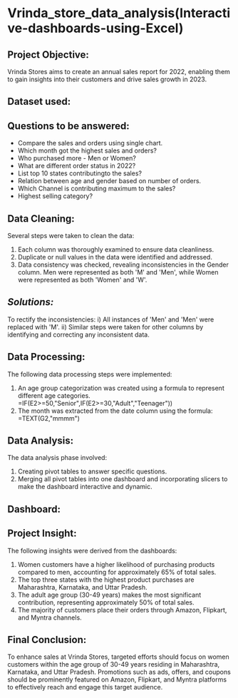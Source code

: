 # Vrinda_store_data_analysis(Interactive-dashboards-using-Excel)
## **Project Objective:**
Vrinda Stores aims to create an annual sales report for 2022, enabling them to gain insights into their customers and drive sales growth in 2023.
## **Dataset used:**


## **Questions to be answered:**
- Compare the sales and orders using single chart.
- Which month got the highest sales and orders?
- Who purchased more - Men or Women?
- What are different order status in 2022?
- List top 10 states contributingto the sales?
- Relation between age and gender based on number of orders.
- Which Channel is contributing maximum to the sales?
- Highest selling category?

## **Data Cleaning:**
Several steps were taken to clean the data:
1) Each column was thoroughly examined to ensure data cleanliness.
2) Duplicate or null values in the data were identified and addressed.
3) Data consistency was checked, revealing inconsistencies in the Gender column. Men were represented as both 'M' and 'Men', while Women were represented as both 'Women' and 'W'.

## *Solutions:*
To rectify the inconsistencies:
i) All instances of 'Men' and 'Men' were replaced with 'M'.
ii) Similar steps were taken for other columns by identifying and correcting any inconsistent data.

## **Data Processing:**
The following data processing steps were implemented:
1) An age group categorization was created using a formula to represent different age categories.
   =IF(E2>=50,"Senior",IF(E2>=30,"Adult","Teenager"))
2) The month was extracted from the date column using the formula:
   =TEXT(G2,"mmmm")

## **Data Analysis:**
The data analysis phase involved:
1) Creating pivot tables to answer specific questions.
2) Merging all pivot tables into one dashboard and incorporating slicers to make the dashboard interactive and dynamic.

## **Dashboard:**
 
## **Project Insight:**
The following insights were derived from the dashboards:
1) Women customers have a higher likelihood of purchasing products compared to men, accounting for approximately 65% of total sales.
2) The top three states with the highest product purchases are Maharashtra, Karnataka, and Uttar Pradesh.
3) The adult age group (30-49 years) makes the most significant contribution, representing approximately 50% of total sales.
4) The majority of customers place their orders through Amazon, Flipkart, and Myntra channels.

## **Final Conclusion:**
To enhance sales at Vrinda Stores, targeted efforts should focus on women customers within the age group of 30-49 years residing in Maharashtra, Karnataka, and Uttar Pradesh. Promotions such as ads, offers, and coupons should be prominently featured on Amazon, Flipkart, and Myntra platforms to effectively reach and engage this target audience.
